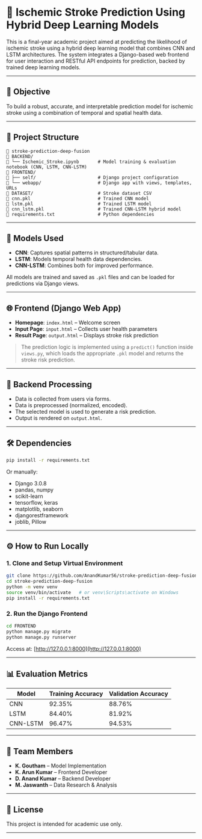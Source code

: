 # 🧠 Ischemic Stroke Prediction Using Hybrid Deep Learning Models

This is a final-year academic project aimed at predicting the likelihood of ischemic stroke using a hybrid deep learning model that combines CNN and LSTM architectures. The system integrates a Django-based web frontend for user interaction and RESTful API endpoints for prediction, backed by trained deep learning models.

---

## 🚀 Objective

To build a robust, accurate, and interpretable prediction model for ischemic stroke using a combination of temporal and spatial health data.

---

## 📁 Project Structure

```
📆 stroke-prediction-deep-fusion
🔹 BACKEND/
🔹 └── Ischemic_Stroke.ipynb       # Model training & evaluation notebook (CNN, LSTM, CNN-LSTM)
🔹 FRONTEND/
🔹 ├── self/                       # Django project configuration
🔹 └── webapp/                     # Django app with views, templates, URLs
🔹 DATASET/                        # Stroke dataset CSV
🔹 cnn.pkl                         # Trained CNN model
🔹 lstm.pkl                        # Trained LSTM model
🔹 cnn_lstm.pkl                    # Trained CNN-LSTM hybrid model
🔹 requirements.txt                # Python dependencies
```

---

## 🧠 Models Used

* **CNN**: Captures spatial patterns in structured/tabular data.
* **LSTM**: Models temporal health data dependencies.
* **CNN-LSTM**: Combines both for improved performance.

All models are trained and saved as `.pkl` files and can be loaded for predictions via Django views.

---

## 🌐 Frontend (Django Web App)

* **Homepage**: `index.html` – Welcome screen
* **Input Page**: `input.html` – Collects user health parameters
* **Result Page**: `output.html` – Displays stroke risk prediction

> The prediction logic is implemented using a `predict()` function inside `views.py`, which loads the appropriate `.pkl` model and returns the stroke risk prediction.

---

## 🔧 Backend Processing

* Data is collected from users via forms.
* Data is preprocessed (normalized, encoded).
* The selected model is used to generate a risk prediction.
* Output is rendered on `output.html`.

---

## 🛠️ Dependencies

```bash
pip install -r requirements.txt
```

Or manually:

* Django 3.0.8
* pandas, numpy
* scikit-learn
* tensorflow, keras
* matplotlib, seaborn
* djangorestframework
* joblib, Pillow

---

## ⚙️ How to Run Locally

### 1. Clone and Setup Virtual Environment

```bash
git clone https://github.com/AnandKumar56/stroke-prediction-deep-fusion.git
cd stroke-prediction-deep-fusion
python -m venv venv
source venv/bin/activate   # or venv\Scripts\activate on Windows
pip install -r requirements.txt
```

### 2. Run the Django Frontend

```bash
cd FRONTEND
python manage.py migrate
python manage.py runserver
```

Access at: [http://127.0.0.1:8000](http://127.0.0.1:8000)

---

## 📊 Evaluation Metrics

| Model    | Training Accuracy | Validation Accuracy |
| -------- | ----------------- | ------------------- |
| CNN      | 92.35%            | 88.76%              |
| LSTM     | 84.40%            | 81.92%              |
| CNN-LSTM | 96.47%            | 94.53%              |

---

## 👥 Team Members

* **K. Goutham** – Model Implementation
* **K. Arun Kumar** – Frontend Developer
* **D. Anand Kumar** – Backend Developer
* **M. Jaswanth** – Data Research & Analysis

---

## 📄 License

This project is intended for academic use only.

---
